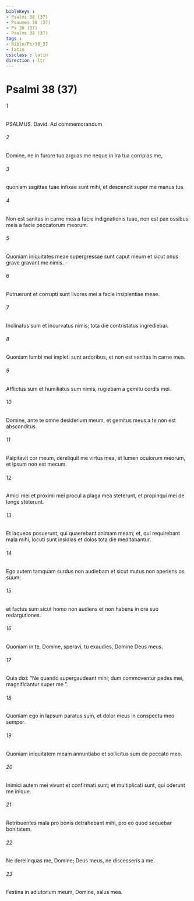 ```yaml
---
bibleKeys : 
- Psalmi 38 (37)
- Psaumes 38 (37)
- Ps 38 (37)
- Psalms 38 (37)
tags : 
- Bible/Ps/38_37
- latin
cssclass : latin
direction : ltr
---
```


# Psalmi 38 (37)

###### 1
PSALMUS. David. Ad commemorandum.
###### 2
Domine, ne in furore tuo arguas me neque in ira tua corripias me,
###### 3
quoniam sagittae tuae infixae sunt mihi, et descendit super me manus tua.
###### 4
Non est sanitas in carne mea a facie indignationis tuae, non est pax ossibus meis a facie peccatorum meorum.
###### 5
Quoniam iniquitates meae supergressae sunt caput meum et sicut onus grave gravant me nimis. -
###### 6
Putruerunt et corrupti sunt livores mei a facie insipientiae meae.
###### 7
Inclinatus sum et incurvatus nimis; tota die contristatus ingrediebar.
###### 8
Quoniam lumbi mei impleti sunt ardoribus, et non est sanitas in carne mea.
###### 9
Afflictus sum et humiliatus sum nimis, rugiebam a gemitu cordis mei.
###### 10
Domine, ante te omne desiderium meum, et gemitus meus a te non est absconditus.
###### 11
Palpitavit cor meum, dereliquit me virtus mea, et lumen oculorum meorum, et ipsum non est mecum.
###### 12
Amici mei et proximi mei procul a plaga mea steterunt, et propinqui mei de longe steterunt.
###### 13
Et laqueos posuerunt, qui quaerebant animam meam; et, qui requirebant mala mihi, locuti sunt insidias et dolos tota die meditabantur.
###### 14
Ego autem tamquam surdus non audiebam et sicut mutus non aperiens os suum;
###### 15
et factus sum sicut homo non audiens et non habens in ore suo redargutiones.
###### 16
Quoniam in te, Domine, speravi, tu exaudies, Domine Deus meus.
###### 17
Quia dixi: “Ne quando supergaudeant mihi; dum commoventur pedes mei, magnificantur super me ”.
###### 18
Quoniam ego in lapsum paratus sum, et dolor meus in conspectu meo semper.
###### 19
Quoniam iniquitatem meam annuntiabo et sollicitus sum de peccato meo.
###### 20
Inimici autem mei vivunt et confirmati sunt; et multiplicati sunt, qui oderunt me inique.
###### 21
Retribuentes mala pro bonis detrahebant mihi, pro eo quod sequebar bonitatem.
###### 22
Ne derelinquas me, Domine; Deus meus, ne discesseris a me.
###### 23
Festina in adiutorium meum, Domine, salus mea.
